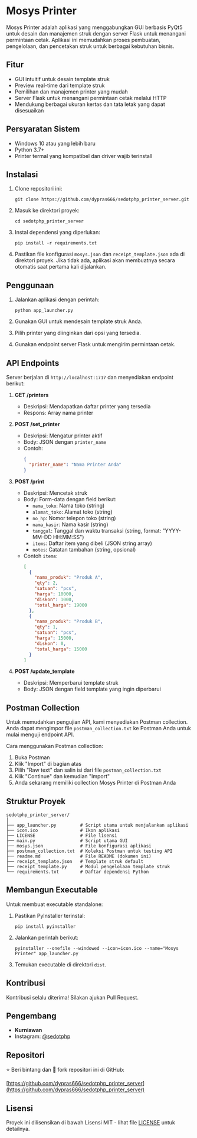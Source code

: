 # Mosys Printer

Mosys Printer adalah aplikasi yang menggabungkan GUI berbasis PyQt5 untuk desain dan manajemen struk dengan server Flask untuk menangani permintaan cetak. Aplikasi ini memudahkan proses pembuatan, pengelolaan, dan pencetakan struk untuk berbagai kebutuhan bisnis.

## Fitur

- GUI intuitif untuk desain template struk
- Preview real-time dari template struk
- Pemilihan dan manajemen printer yang mudah
- Server Flask untuk menangani permintaan cetak melalui HTTP
- Mendukung berbagai ukuran kertas dan tata letak yang dapat disesuaikan

## Persyaratan Sistem

- Windows 10 atau yang lebih baru
- Python 3.7+
- Printer termal yang kompatibel dan driver wajib terinstall

## Instalasi

1. Clone repositori ini:

   ```
   git clone https://github.com/dypras666/sedotphp_printer_server.git
   ```

2. Masuk ke direktori proyek:

   ```
   cd sedotphp_printer_server
   ```

3. Instal dependensi yang diperlukan:

   ```
   pip install -r requirements.txt
   ```

4. Pastikan file konfigurasi `mosys.json` dan `receipt_template.json` ada di direktori proyek. Jika tidak ada, aplikasi akan membuatnya secara otomatis saat pertama kali dijalankan.

## Penggunaan

1. Jalankan aplikasi dengan perintah:

   ```
   python app_launcher.py
   ```

2. Gunakan GUI untuk mendesain template struk Anda.

3. Pilih printer yang diinginkan dari opsi yang tersedia.

4. Gunakan endpoint server Flask untuk mengirim permintaan cetak.

## API Endpoints

Server berjalan di `http://localhost:1717` dan menyediakan endpoint berikut:

1. **GET /printers**

   - Deskripsi: Mendapatkan daftar printer yang tersedia
   - Respons: Array nama printer

2. **POST /set_printer**

   - Deskripsi: Mengatur printer aktif
   - Body: JSON dengan `printer_name`
   - Contoh:
     ```json
     {
       "printer_name": "Nama Printer Anda"
     }
     ```

3. **POST /print**

   - Deskripsi: Mencetak struk
   - Body: Form-data dengan field berikut:
     - `nama_toko`: Nama toko (string)
     - `alamat_toko`: Alamat toko (string)
     - `no_hp`: Nomor telepon toko (string)
     - `nama_kasir`: Nama kasir (string)
     - `tanggal`: Tanggal dan waktu transaksi (string, format: "YYYY-MM-DD HH:MM:SS")
     - `items`: Daftar item yang dibeli (JSON string array)
     - `notes`: Catatan tambahan (string, opsional)
   - Contoh `items`:
     ```json
     [
       {
         "nama_produk": "Produk A",
         "qty": 2,
         "satuan": "pcs",
         "harga": 10000,
         "diskon": 1000,
         "total_harga": 19000
       },
       {
         "nama_produk": "Produk B",
         "qty": 1,
         "satuan": "pcs",
         "harga": 15000,
         "diskon": 0,
         "total_harga": 15000
       }
     ]
     ```

4. **POST /update_template**
   - Deskripsi: Memperbarui template struk
   - Body: JSON dengan field template yang ingin diperbarui

## Postman Collection

Untuk memudahkan pengujian API, kami menyediakan Postman collection. Anda dapat mengimpor file `postman_collection.txt` ke Postman Anda untuk mulai menguji endpoint API.

Cara menggunakan Postman collection:

1. Buka Postman
2. Klik "Import" di bagian atas
3. Pilih "Raw text" dan salin isi dari file `postman_collection.txt`
4. Klik "Continue" dan kemudian "Import"
5. Anda sekarang memiliki collection Mosys Printer di Postman Anda

## Struktur Proyek

```
sedotphp_printer_server/
│
├── app_launcher.py         # Script utama untuk menjalankan aplikasi
├── icon.ico                # Ikon aplikasi
├── LICENSE                 # File lisensi
├── main.py                 # Script utama GUI
├── mosys.json              # File konfigurasi aplikasi
├── postman_collection.txt  # Koleksi Postman untuk testing API
├── readme.md               # File README (dokumen ini)
├── receipt_template.json   # Template struk default
├── receipt_template.py     # Modul pengelolaan template struk
└── requirements.txt        # Daftar dependensi Python
```

## Membangun Executable

Untuk membuat executable standalone:

1. Pastikan PyInstaller terinstal:

   ```
   pip install pyinstaller
   ```

2. Jalankan perintah berikut:

   ```
   pyinstaller --onefile --windowed --icon=icon.ico --name="Mosys Printer" app_launcher.py
   ```

3. Temukan executable di direktori `dist`.

## Kontribusi

Kontribusi selalu diterima! Silakan ajukan Pull Request.

## Pengembang

- **Kurniawan**
- Instagram: [@sedotphp](https://instagram.com/sedotphp)

## Repositori

:star: Beri bintang dan :fork_and_knife: fork repositori ini di GitHub:

[https://github.com/dypras666/sedotphp_printer_server](https://github.com/dypras666/sedotphp_printer_server)

## Lisensi

Proyek ini dilisensikan di bawah Lisensi MIT - lihat file [LICENSE](LICENSE) untuk detailnya.
